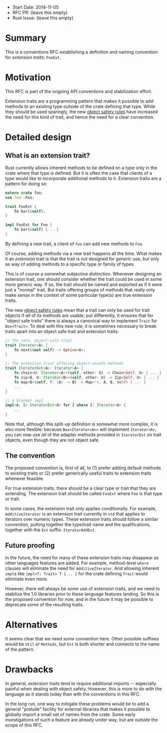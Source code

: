 - Start Date: 2014-11-05
- RFC PR: (leave this empty)
- Rust Issue: (leave this empty)

# Summary

This is a conventions RFC establishing a definition and naming
convention for *extension traits*: `FooExt`.

# Motivation

This RFC is part of the ongoing API conventions and stabilization
effort.

Extension traits are a programming pattern that makes it
possible to add methods to an existing type outside of the crate
defining that type. While they should be used sparingly, the new
[object safety rules](https://github.com/rust-lang/rfcs/pull/255) have
increased the need for this kind of trait, and hence the need for a
clear convention.

# Detailed design

## What is an extension trait?

Rust currently allows inherent methods to be defined on a type only in
the crate where that type is defined. But it is often the case that
clients of a type would like to incorporate additional methods to
it. Extension traits are a pattern for doing so:

```rust
extern crate foo;
use foo::Foo;

trait FooExt {
    fn bar(&self);
}

impl FooExt for Foo {
    fn bar(&self) { .. }
}
```

By defining a new trait, a client of `foo` can add new methods to `Foo`.

Of course, adding methods via a new trait happens all the time. What
makes it an *extension* trait is that the trait is not designed for
*generic* use, but only as way of adding methods to a specific type or
family of types.

This is of course a somewhat subjective distinction. Whenever
designing an extension trait, one should consider whether the trait
could be used in some more generic way. If so, the trait should be
named and exported as if it were just a "normal" trait. But traits
offering groups of methods that really only make sense in the context
of some particular type(s) are true extension traits.

The new
[object safety rules](https://github.com/rust-lang/rfcs/pull/255) mean
that a trait can only be used for trait objects if *all* of its
methods are usable; put differently, it ensures that for "object safe
traits" there is always a canonical way to implement `Trait` for
`Box<Trait>`. To deal with this new rule, it is sometimes necessary to
break traits apart into an object safe trait and extension traits:

```rust
// The core, object-safe trait
trait Iterator<A> {
    fn next(&mut self) -> Option<A>;
}

// The extension trait offering object-unsafe methods
trait IteratorExt<A>: Iterator<A> {
    fn chain<U: Iterator<A>>(self, other: U) -> Chain<Self, U> { ... }
    fn zip<B, U: Iterator<B>>(self, other: U) -> Zip<Self, U> { ... }
    fn map<B>(self, f: |A| -> B) -> Map<'r, A, B, Self> { ... }
    ...
}

// A blanket impl
impl<A, I> IteratorExt<A> for I where I: Iterator<A> {
    ...
}
```

Note that, although this split-up definition is somewhat more complex,
it is also more flexible: because `Box<Iterator<A>>` will implement
`Iterator<A>`, you can now use *all* of the adapter methods provided
in `IteratorExt` on trait objects, even though they are not object
safe.

## The convention

The proposed convention is, first of all, to (1) prefer adding default
methods to existing traits or (2) prefer generically useful traits to
extension traits whenever feasible.

For true extension traits, there should be a clear type or trait that
they are extending. The extension trait should be called `FooExt`
where `Foo` is that type or trait.

In some cases, the extension trait only applies conditionally. For
example, `AdditiveIterator` is an extension trait currently in `std`
that applies to iterators over numeric types. These extension traits
should follow a similar convention, putting together the type/trait
name and the qualifications, together with the `Ext` suffix:
`IteratorAddExt`.

## Future proofing

In the future, the need for many of these extension traits may
disappear as other languages features are added. For example,
method-level `where` clauses will eliminate the need for
`AdditiveIterator`. And allowing inherent `impl`s like `impl<T: Trait>
T { .. }` for the crate defining `Trait` would eliminate even more.

However, there will always be *some* use of extension traits, and we
need to stabilize the 1.0 libraries prior to these language features
landing. So this is the proposed convention for now, and in the future
it may be possible to deprecate some of the resulting traits.

# Alternatives

It seems clear that we need *some* convention here. Other possible
suffixes would be `Util` or `Methods`, but `Ext` is both shorter and
connects to the name of the pattern.

# Drawbacks

In general, extension traits tend to require additional imports --
especially painful when dealing with object safety. However, this is
more to do with the language as it stands today than with the
conventions in this RFC.

In the long run, one way to mitigate these problems would be to add a
general "prelude" facility for external libraries that makes it
possible to globally import a small set of names from the crate. Some
early investigations of such a feature are already under way, but are
outside the scope of this RFC.
